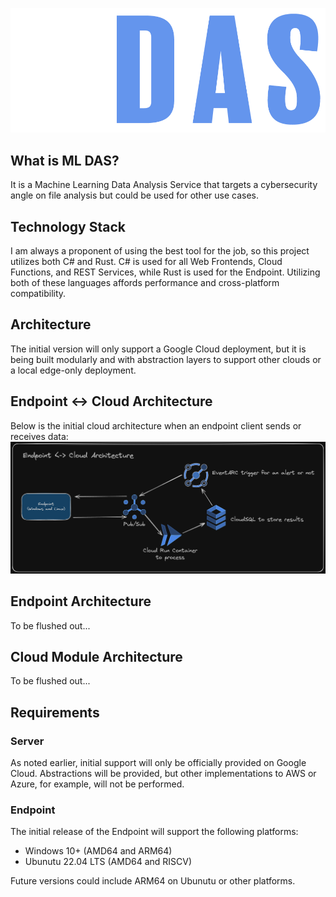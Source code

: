 ![Alt text](https://github.com/jcapellman/mldas/blob/main/MLDas.Web/wwwroot/images/Logo.png?raw=true "Title")

## What is ML DAS?
It is a Machine Learning Data Analysis Service that targets a cybersecurity angle on file analysis but could be used for other use cases.

## Technology Stack
I am always a proponent of using the best tool for the job, so this project utilizes both C# and Rust.  C# is used for all Web Frontends, Cloud Functions, and REST Services, while Rust is used for the Endpoint.  Utilizing both of these languages affords performance and cross-platform compatibility.

## Architecture
The initial version will only support a Google Cloud deployment, but it is being built modularly and with abstraction layers to support other clouds or a local edge-only deployment.

## Endpoint <-> Cloud Architecture
Below is the initial cloud architecture when an endpoint client sends or receives data:
![Alt text](https://github.com/jcapellman/mldas/blob/main/Assets/Excalidraw/Endpoint_Cloud_Architecture.png?raw=true "Endpoint and Cloud Architecture")

## Endpoint Architecture
To be flushed out...

## Cloud Module Architecture
To be flushed out...

## Requirements
### Server
As noted earlier, initial support will only be officially provided on Google Cloud. Abstractions will be provided, but other implementations to AWS or Azure, for example, will not be performed.

### Endpoint
The initial release of the Endpoint will support the following platforms:
* Windows 10+ (AMD64 and ARM64)
* Ubunutu 22.04 LTS (AMD64 and RISCV)

Future versions could include ARM64 on Ubunutu or other platforms.
